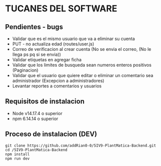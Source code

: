 # TUCANES DEL SOFTWARE 

## Pendientes - bugs 

- Validar que es el mismo usuario que va a eliminar su cuenta
- PUT - no actualiza edad (routes/user.js)
- Correo de verificacion al crear cuenta (No se envia el correo, (No le llega ps pq si se envia))
- Validar etiquetas en agregar ficha
- Validar que los limites de busqueda sean numeros enteros positivos (Paginacion)
- Validar que el usuario que quiere editar o eliminar un comentario sea administrador (Excepcion a administradores)
- Levantar reportes a comentarios y usuarios

## Requisitos de instalacion 

- Node v14.17.4 o superior
- npm 6.14.14 o superior

## Proceso de instalacion (DEV)

    git clone https://github.com/addRian0-0/5IV9-PlantMatica-Backend.git
    cd /5IV9-PlantMatica-Backend
    npm install
    npm run dev
